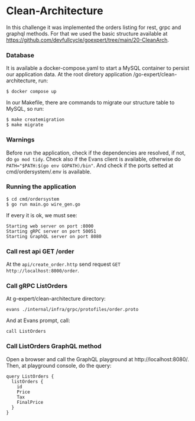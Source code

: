 # Clean-Architecture

In this challenge it was implemented the orders listing for rest, grpc and graphql methods. For that we used the basic structure available at https://github.com/devfullcycle/goexpert/tree/main/20-CleanArch.

### Database

It is available a docker-compose.yaml to start a MySQL container to persist our application data. At the root diretory application /go-expert/clean-architecture, run:

```
$ docker compose up
```

In our Makefile, there are commands to migrate our structure table to MySQL, so run:

```
$ make createmigration
$ make migrate
```

### Warnings

Before run the application, check if the dependencies are resolved, if not, do `go mod tidy`. Check also if the Evans client is available, otherwise do `PATH="$PATH:$(go env GOPATH)/bin"`. And check if the ports setted at cmd/ordersystem/.env is available.

### Running the application

```
$ cd cmd/ordersystem
$ go run main.go wire_gen.go
```

If every it is ok, we must see:

```
Starting web server on port :8000
Starting gRPC server on port 50051
Starting GraphQL server on port 8080
```

### Call rest api GET /order

At the `api/create_order.http` send request `GET http://localhost:8000/order`.

### Call gRPC ListOrders

At g-expert/clean-architecture directory:

```
evans ./internal/infra/grpc/protofiles/order.proto
```

And at Evans prompt, call:

```
call ListOrders
```

### Call ListOrders GraphQL method

Open a browser and call the GraphQL playground at http://localhost:8080/. Then, at playground console, do the query:

```
query ListOrders {
  listOrders {
    id
    Price
    Tax
    FinalPrice
  }
}
```
